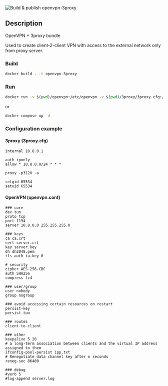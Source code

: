 ![Build & publish openvpn-3proxy](https://github.com/alexeyramazanov/docker-images/workflows/Build%20&%20publish%20openvpn-3proxy/badge.svg)

## Description

OpenVPN + 3proxy bundle

Used to create client-2-client VPN with access to the external network only from proxy server.

### Build

```bash
docker build . -t openvpn-3proxy
```

### Run

```bash
docker run -v $(pwd)/openvpn:/etc/openvpn -v $(pwd)/3proxy/3proxy.cfg:/etc/3proxy.cfg -p <OPENVPN_PORT>:<OPENVPN_PORT> --cap-add=NET_ADMIN openvpn-3proxy
```

or

```bash
docker-compose up -d
```

### Configuration example

#### 3proxy (3proxy.cfg)

```
internal 10.8.0.1

auth iponly
allow * 10.8.0.0/24 * * *

proxy -p3128 -a

setgid 65534
setuid 65534
```

#### OpenVPN (openvpn.conf)

```
### core
dev tun
proto tcp
port 1194
server 10.8.0.0 255.255.255.0

### keys
ca ca.crt
cert server.crt
key server.key
dh dh2048.pem
tls-auth ta.key 0

# security
cipher AES-256-CBC
auth SHA256
compress lz4

### user/group
user nobody
group nogroup

### avoid accessing certain resources on restart
persist-key
persist-tun

### routes
client-to-client

### other
keepalive 5 20
# a long-term association between clients and the virtual IP address assigned to them
ifconfig-pool-persist ipp.txt
# Renegotiate data channel key after n seconds
reneg-sec 86400

### debug
#verb 5
#log-append server.log
```
